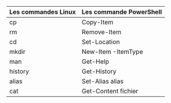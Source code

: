 


|  Les commandes Linux  | Les commande PowerShell   |
|-----------------------|---------------------------|
| cp                    | Copy-Item|                |
| rm                    | Remove-Item|              |
| cd                    | Set-Location              |
| mkdir                 | New-Item -ItemType        |
| man                   | Get-Help                  |
| history               | Get-History               |
| alias                 | Set-Alias alias           |
| cat                   | Get-Content fichier       |
